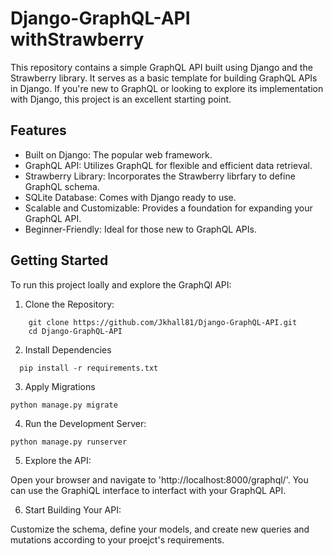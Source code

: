 # Django-GraphQL-API withStrawberry

This repository contains a simple GraphQL API built using Django and the Strawberry library.
It serves as a basic template for building GraphQL APIs in Django.  If you're new to GraphQL or looking to explore
its implementation with Django, this project is an excellent starting point.

## Features

- Built on Django: The popular web framework.
- GraphQL API: Utilizes GraphQL for flexible and efficient data retrieval.
- Strawberry Library: Incorporates the Strawberry librfary to define GraphQL schema.
- SQLite Database: Comes with Django ready to use.
- Scalable and Customizable: Provides a foundation for expanding your GraphQL API.
- Beginner-Friendly: Ideal for those new to GraphQL APIs.

## Getting Started

To run this project loally and explore the GraphQl API:

1.  Clone the Repository:
```
    git clone https://github.com/Jkhall81/Django-GraphQL-API.git
    cd Django-GraphQL-API
```
2. Install Dependencies
```
  pip install -r requirements.txt
```
3. Apply Migrations
```
python manage.py migrate
```
4. Run the Development Server:
```
python manage.py runserver
```
5. Explore the API:

Open your browser and navigate to 'http://localhost:8000/graphql/'.  You can use the GraphiQL interface
to interfact with your GraphQL API.

6. Start Building Your API:

Customize the schema, define your models, and create new queries and mutations according to your proejct's requirements.
